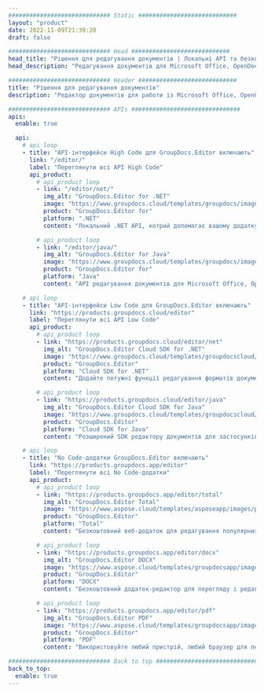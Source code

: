 ```yaml
---
############################# Static ############################
layout: "product"
date: 2022-11-09T21:39:28
draft: false

############################# Head ############################
head_title: "Рішення для редагування документів | Локальні API та безкоштовні додатки"
head_description: "Редагування документів для Microsoft Office, OpenDocument, PDF та інших форматів файлів із використанням локальних API чи додатки для онлайн-редактора документів."

############################# Header ############################
title: "Рішення для редагування документів"
description: "Редактор документів для работи із Microsoft Office, OpenOffice, PDF, HTML та іншими форматами файлів документів."

############################# APIs ###############################
apis:
  enable: true

  api:
    # api loop
    - title: "API-інтерфейси High Code для GroupDocs.Editor включають"
      link: "/editor/"
      label: "Переглянути всі API High Code"
      api_product:
        # api_product loop
        - link: "/editor/net/"
          img_alt: "GroupDocs.Editor for .NET"
          image: "https://www.groupdocs.cloud/templates/groupdocs/images/product-logos/groupdocs-editor-net.png"
          product: "GroupDocs.Editor for"
          platform: ".NET"
          content: "Локальний .NET API, котрий допомагає вашому додатку переглядати, редагувати і потім конвертувати документи."

        # api_product loop
        - link: "/editor/java/"
          img_alt: "GroupDocs.Editor for Java"
          image: "https://www.groupdocs.cloud/templates/groupdocs/images/product-logos/groupdocs-editor-java.png"
          product: "GroupDocs.Editor for"
          platform: "Java"
          content: "API редагування документів для Microsoft Office, OpenOffice, HTML та інших документів для управління у ваших додатках на основі Java."

    # api loop
    - title: "API-інтерфейси Low Code для GroupDocs.Editor включають"
      link: "https://products.groupdocs.cloud/editor"
      label: "Переглянути всі API Low Code"
      api_product:
        # api_product loop
        - link: "https://products.groupdocs.cloud/editor/net"
          img_alt: "GroupDocs.Editor Cloud SDK for .NET"
          image: "https://www.groupdocs.cloud/templates/groupdocscloud/images/sdk/272x272/groupdocs_editor-for-net.png"
          product: "GroupDocs.Editor"
          platform: "Cloud SDK for .NET"
          content: "Додайте потужні функції редагування форматів документів у додатках .NET за допомогою Cloud SDK для .NET. Редагувати документи MS Office, Web і XML."

        # api_product loop
        - link: "https://products.groupdocs.cloud/editor/java"
          img_alt: "GroupDocs.Editor Cloud SDK for Java"
          image: "https://www.groupdocs.cloud/templates/groupdocscloud/images/sdk/272x272/groupdocs_editor-for-java.png"
          product: "GroupDocs.Editor"
          platform: "Cloud SDK for Java"
          content: "Розширений SDK редактору документів для застосунків Java для редагування стандартних форматів файлів документів на любій платформі, здатний викликати REST API."

    # api loop
    - title: "No Code-додатки GroupDocs.Editor включають"
      link: "https://products.groupdocs.app/editor"
      label: "Переглянути всі No Code-додатки"
      api_product:
        # api_product loop
        - link: "https://products.groupdocs.app/editor/total"
          img_alt: "GroupDocs.Editor Total"
          image: "https://www.aspose.cloud/templates/asposeapp/images/products/logo/aspose_editor-app.png"
          product: "GroupDocs.Editor"
          platform: "Total"
          content: "Безкоштовний веб-додаток для редагування популярних форматів файлів із MS Office &amp; OpenOffice."

        # api_product loop
        - link: "https://products.groupdocs.app/editor/docx"
          img_alt: "GroupDocs.Editor DOCX"
          image: "https://www.aspose.cloud/templates/groupdocsapp/images/products/logo/groupdocs_words-app.png"
          product: "GroupDocs.Editor"
          platform: "DOCX"
          content: "Безкоштовний додаток-редактор для перегляду і редагування документів Microsoft Word онлайн."

        # api_product loop
        - link: "https://products.groupdocs.app/editor/pdf"
          img_alt: "GroupDocs.Editor PDF"
          image: "https://www.aspose.cloud/templates/groupdocsapp/images/products/logo/groupdocs_pdf-app.png"
          product: "GroupDocs.Editor"
          platform: "PDF"
          content: "Використовуйте любий пристрій, любий браузер для перегляду чи редагування документів PDF та XPS"

############################# Back to top ###############################
back_to_top:
  enable: true
---
```

